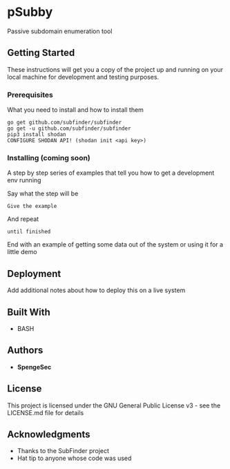 # pSubby

Passive subdomain enumeration tool

## Getting Started

These instructions will get you a copy of the project up and running on your local machine for development and testing purposes.

### Prerequisites

What you need to install and how to install them

```
go get github.com/subfinder/subfinder
go get -u github.com/subfinder/subfinder
pip3 install shodan
CONFIGURE SHODAN API! (shodan init <api key>)
```

### Installing (coming soon)

A step by step series of examples that tell you how to get a development env running

Say what the step will be

```
Give the example
```

And repeat

```
until finished
```

End with an example of getting some data out of the system or using it for a little demo


## Deployment

Add additional notes about how to deploy this on a live system

## Built With

* BASH

## Authors

* **SpengeSec**

## License

This project is licensed under the GNU General Public License v3 - see the LICENSE.md file for details

## Acknowledgments

* Thanks to the SubFinder project
* Hat tip to anyone whose code was used
